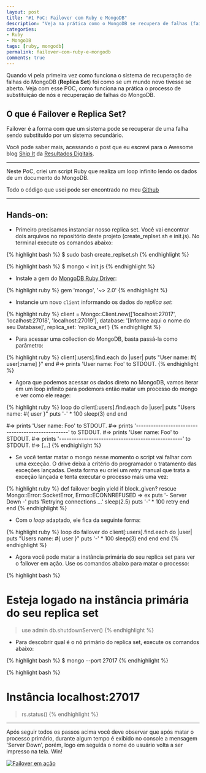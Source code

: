 ```yaml
---
layout: post
title: "#1 PoC: Failover com Ruby e MongoDB"
description: "Veja na prática como o MongoDB se recupera de falhas (failover)"
categories:
- Ruby
- MongoDB
tags: [ruby, mongodb]
permalink: failover-com-ruby-e-mongodb
comments: true
---
```


Quando vi pela primeira vez como funciona o sistema de recuperação de falhas do
MongoDB (**Replica Set**) foi como se um mundo novo tivesse se aberto.
Veja com esse POC, como funciona na prática o processo de substituição  de nós e
recuperação de falhas do MongoDB.

## O que é Failover e Replica Set?

Failover é a forma com que um sistema pode se recuperar de uma falha sendo
substituído por um sistema secundário.

Você pode saber mais, acessando o post que eu escrevi para o Awesome blog [Ship
It](http://shipit.resultadosdigitais.com.br/blog/alta-disponibilidade-e-tolerancia-a-falhas-com-mongodb/) da [Resultados Digitais](http://www.resultadosdigitais.com.br).

___

Neste PoC, criei um script Ruby que realiza um loop infinito lendo
os dados de um documento do MongoDB.

Todo o código que usei pode ser encontrado no meu
[Github](https://github.com/tchiarato/Failover)

___

## Hands-on:

- Primeiro precisamos instanciar nosso replica set. Você vai encontrar dois arquivos no
   repositório deste projeto (create_replset.sh e init.js).
   No terminal execute os comandos abaixo:

{% highlight bash %}
$ sudo bash create_replset.sh
{% endhighlight %}

{% highlight bash %}
$ mongo < init.js
{% endhighlight %}

- Instale a gem do [MongoDB Ruby Driver](https://github.com/mongodb/mongo-ruby-driver):

{% highlight ruby %}
gem 'mongo', '~> 2.0'
{% endhighlight %}

- Instancie um novo `client` informando os dados do *replica set*:

{% highlight ruby %}
client = Mongo::Client.new(['localhost:27017', 'localhost:27018', 'localhost:27019'], database: '[Informe aqui o nome do seu Database]', replica_set: 'replica_set')
{% endhighlight %}

- Para acessar uma collection do MongoDB, basta passá-la como parâmetro:

{% highlight ruby %}
client[:users].find.each do |user|
  puts "User name: #{ user[:name] }"
end
#=> prints 'User name: Foo' to STDOUT.
{% endhighlight %}

- Agora que podemos acessar os dados direto no MongoDB, vamos iterar em um loop
  infinito para podemors então matar um processo do mongo e ver como ele reage:

{% highlight ruby %}
loop do
  client[:users].find.each do |user|
    puts "Users name: #{ user }"
    puts '-' * 100
    sleep(3)
  end
end

#=> prints 'User name: Foo' to STDOUT.
#=> prints '--------------------------------------------------' to STDOUT.
#=> prints 'User name: Foo' to STDOUT.
#=> prints '--------------------------------------------------' to STDOUT.
#=> [...]
{% endhighlight %}

- Se você tentar matar o mongo nesse momento o script vai falhar com uma
  exceção. O drive deixa a critério do programador o tratamento das exceções
  lançadas.
  Desta forma eu criei um *retry* manual que trata a exceção lançada e tenta
  executar o processo mais uma vez:

{% highlight ruby %}
def failover
  begin
    yield if block_given?
  rescue Mongo::Error::SocketError, Errno::ECONNREFUSED => ex
    puts '- Server Down -'
    puts 'Retrying connections ...'
    sleep(2.5)
    puts '-' * 100
    retry
  end
end
{% endhighlight %}

- Com o *loop* adaptado, ele fica da seguinte forma:

{% highlight ruby %}
loop do
  failover do
    client[:users].find.each do |user|
      puts "Users name: #{ user }"
      puts '-' * 100
      sleep(3)
    end
  end
end
{% endhighlight %}

- Agora você pode matar a instância primária do seu replica set para ver o
  failover em ação. Use os comandos abaixo para matar o processo:

{% highlight bash %}
# Esteja logado na instância primária do seu replica set
> use admin
> db.shutdownServer()
{% endhighlight %}

- Para descobrir qual é o nó primário do replica set, execute os comandos abaixo:

{% highlight bash %}
$ mongo --port 27017
{% endhighlight %}

{% highlight bash %}
# Instância localhost:27017
> rs.status()
{% endhighlight %}

___

Após seguir todos os passos acima você deve observar que após matar o processo primário,
durante algum tempo é exibido no console a mensagem 'Server Down', porém, logo em seguida o nome do usuário volta a ser impresso na tela. Win!

[![Failover em ação](https://asciinema.org/a/0p74torh6dynwwn083ndt3w8g.png)](https://asciinema.org/a/0p74torh6dynwwn083ndt3w8g)
